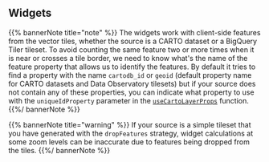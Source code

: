 ## Widgets

{{% bannerNote title="note" %}}
The widgets work with client-side features from the vector tiles, whether the source is a CARTO dataset or a BigQuery Tiler tileset. To avoid counting the same feature two or more times when it is near or crosses a tile border, we need to know what's the name of the feature property that allows us to identify the features. By default it tries to find a property with the name `cartodb_id` or `geoid` (default property name for CARTO datasets and Data Observatory tilesets) but if your source does not contain any of these properties, you can indicate what property to use with the `uniqueIdProperty` parameter in the [`useCartoLayerProps`](../../library-reference/api/#usecartolayerprops--codeobjectcode) function. 
{{%/ bannerNote %}}

{{% bannerNote title="warning" %}}
If your source is a simple tileset that you have generated with the `dropFeatures` strategy, widget calculations at some zoom levels can be inaccurate due to features being dropped from the tiles. 
{{%/ bannerNote %}}
